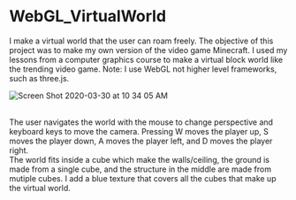 # WebGL_VirtualWorld
I make a virtual world that the user can roam freely. The objective of this project was to make my own version of the video game Minecraft. I used my lessons from a computer graphics course to make a virtual block world like the trending video game. Note: I use WebGL not higher level frameworks, such as three.js.

![Screen Shot 2020-03-30 at 10 34 05 AM](https://user-images.githubusercontent.com/46305741/77943412-05f4f800-7272-11ea-97d0-c2b78fc65b32.png) <br> <br>

The user navigates the world with the mouse to change perspective and keyboard keys to move the camera. Pressing W moves the player up, S moves the player down, A moves the player left, and D moves the player right. <br>
The world fits inside a cube which make the walls/ceiling, the ground is made from a single cube, and the structure in the middle are made from mutiple cubes. I add a blue texture that covers all the cubes that make up the virtual world. 

